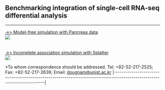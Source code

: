 ## Benchmarking integration of single-cell RNA-seq differential analysis
-------------------------------------------------------------------------------------------------------------------------
[->> Model-free simulation with Pancreas data](https://github.com/noobCoding/Benchmarking-integration-of-scRNAseq-differential-analysis/blob/main/doc/Model-free-simulation-with-Pancreas-data-beta-cells.md)
<br>
<img src="https://github.com/noobCoding/Benchmarking-integration-of-scRNAseq-differential-analysis/blob/main/doc/Model-free-simulation-with-Pancreas-data-beta-cells_files/figure-gfm/unnamed-chunk-15-1.png"> 
<br>
<br>
<br>
[->> Incomplete association simulation with Splatter](https://github.com/noobCoding/Benchmarking-integration-of-scRNAseq-differential-analysis/blob/main/doc/Incomplete-association-simulation-with-Splatter.md)
<br>
<img src="https://github.com/noobCoding/Benchmarking-integration-of-scRNAseq-differential-analysis/blob/main/doc/Incomplete-association-simulation-with-Splatter_files/figure-gfm/unnamed-chunk-4-1.png"> 

*To whom correspondence should be addressed. Tel: +82-52-217-2525; Fax: +82-52-217-2639; Email: dougnam@unist.ac.kr
|-------------------------------------------------------------------------------------------------------------------------|

